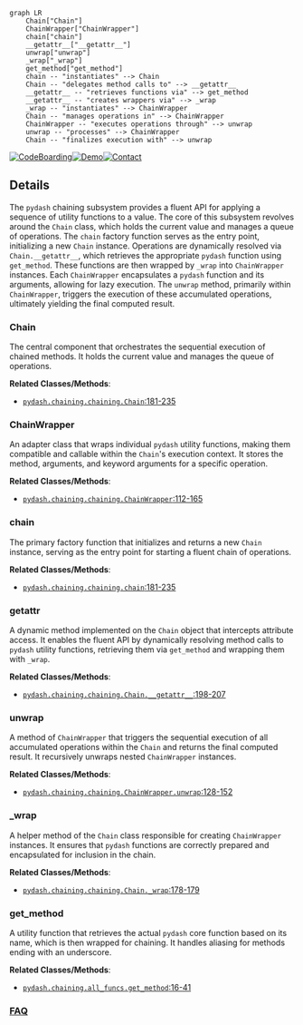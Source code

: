 ```mermaid
graph LR
    Chain["Chain"]
    ChainWrapper["ChainWrapper"]
    chain["chain"]
    __getattr__["__getattr__"]
    unwrap["unwrap"]
    _wrap["_wrap"]
    get_method["get_method"]
    chain -- "instantiates" --> Chain
    Chain -- "delegates method calls to" --> __getattr__
    __getattr__ -- "retrieves functions via" --> get_method
    __getattr__ -- "creates wrappers via" --> _wrap
    _wrap -- "instantiates" --> ChainWrapper
    Chain -- "manages operations in" --> ChainWrapper
    ChainWrapper -- "executes operations through" --> unwrap
    unwrap -- "processes" --> ChainWrapper
    Chain -- "finalizes execution with" --> unwrap
```

[![CodeBoarding](https://img.shields.io/badge/Generated%20by-CodeBoarding-9cf?style=flat-square)](https://github.com/CodeBoarding/GeneratedOnBoardings)[![Demo](https://img.shields.io/badge/Try%20our-Demo-blue?style=flat-square)](https://www.codeboarding.org/demo)[![Contact](https://img.shields.io/badge/Contact%20us%20-%20contact@codeboarding.org-lightgrey?style=flat-square)](mailto:contact@codeboarding.org)

## Details

The `pydash` chaining subsystem provides a fluent API for applying a sequence of utility functions to a value. The core of this subsystem revolves around the `Chain` class, which holds the current value and manages a queue of operations. The `chain` factory function serves as the entry point, initializing a new `Chain` instance. Operations are dynamically resolved via `Chain.__getattr__`, which retrieves the appropriate `pydash` function using `get_method`. These functions are then wrapped by `_wrap` into `ChainWrapper` instances. Each `ChainWrapper` encapsulates a `pydash` function and its arguments, allowing for lazy execution. The `unwrap` method, primarily within `ChainWrapper`, triggers the execution of these accumulated operations, ultimately yielding the final computed result.

### Chain
The central component that orchestrates the sequential execution of chained methods. It holds the current value and manages the queue of operations.


**Related Classes/Methods**:

- <a href="https://github.com/dgilland/pydash/blob/develop/src/pydash/chaining/chaining.py#L181-L235" target="_blank" rel="noopener noreferrer">`pydash.chaining.chaining.Chain`:181-235</a>


### ChainWrapper
An adapter class that wraps individual `pydash` utility functions, making them compatible and callable within the `Chain`'s execution context. It stores the method, arguments, and keyword arguments for a specific operation.


**Related Classes/Methods**:

- <a href="https://github.com/dgilland/pydash/blob/develop/src/pydash/chaining/chaining.py#L112-L165" target="_blank" rel="noopener noreferrer">`pydash.chaining.chaining.ChainWrapper`:112-165</a>


### chain
The primary factory function that initializes and returns a new `Chain` instance, serving as the entry point for starting a fluent chain of operations.


**Related Classes/Methods**:

- <a href="https://github.com/dgilland/pydash/blob/develop/src/pydash/chaining/chaining.py#L181-L235" target="_blank" rel="noopener noreferrer">`pydash.chaining.chaining.chain`:181-235</a>


### __getattr__
A dynamic method implemented on the `Chain` object that intercepts attribute access. It enables the fluent API by dynamically resolving method calls to `pydash` utility functions, retrieving them via `get_method` and wrapping them with `_wrap`.


**Related Classes/Methods**:

- <a href="https://github.com/dgilland/pydash/blob/develop/src/pydash/chaining/chaining.py#L198-L207" target="_blank" rel="noopener noreferrer">`pydash.chaining.chaining.Chain.__getattr__`:198-207</a>


### unwrap
A method of `ChainWrapper` that triggers the sequential execution of all accumulated operations within the `Chain` and returns the final computed result. It recursively unwraps nested `ChainWrapper` instances.


**Related Classes/Methods**:

- <a href="https://github.com/dgilland/pydash/blob/develop/src/pydash/chaining/chaining.py#L128-L152" target="_blank" rel="noopener noreferrer">`pydash.chaining.chaining.ChainWrapper.unwrap`:128-152</a>


### _wrap
A helper method of the `Chain` class responsible for creating `ChainWrapper` instances. It ensures that `pydash` functions are correctly prepared and encapsulated for inclusion in the chain.


**Related Classes/Methods**:

- <a href="https://github.com/dgilland/pydash/blob/develop/src/pydash/chaining/chaining.py#L178-L179" target="_blank" rel="noopener noreferrer">`pydash.chaining.chaining.Chain._wrap`:178-179</a>


### get_method
A utility function that retrieves the actual `pydash` core function based on its name, which is then wrapped for chaining. It handles aliasing for methods ending with an underscore.


**Related Classes/Methods**:

- <a href="https://github.com/dgilland/pydash/blob/develop/src/pydash/chaining/all_funcs.py#L16-L41" target="_blank" rel="noopener noreferrer">`pydash.chaining.all_funcs.get_method`:16-41</a>




### [FAQ](https://github.com/CodeBoarding/GeneratedOnBoardings/tree/main?tab=readme-ov-file#faq)